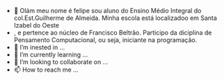 - 👋  Olám meu nome é felipe sou aluno do Ensino Médio Integral do col.Est.Guilherme de Almeida. Minha escola está localizadoo em Santa Izabel do Oeste
- , e pertence ao núcleo de Francisco Beltrão. Participo da diciplina de Pensamento Computacional, ou seja, iniciante na programação.
- 👀 I’m inested in ...
- 🌱 I’m currently learning ...
- 💞️ I’m looking to collaborate on ...
- 📫 How to reach me ...

<!---
felipefassbinder/felipefassbinder is a ✨ special ✨ repository because its `README.md` (this file) appears on your GitHub profile.
You can click the Preview link to take a look at your changes.
--->
